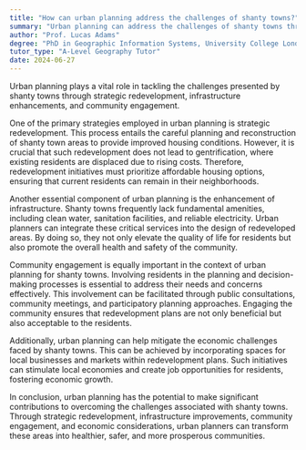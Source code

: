 ```yaml
---
title: "How can urban planning address the challenges of shanty towns?"
summary: "Urban planning can address the challenges of shanty towns through strategic redevelopment, infrastructure improvement, and community engagement."
author: "Prof. Lucas Adams"
degree: "PhD in Geographic Information Systems, University College London"
tutor_type: "A-Level Geography Tutor"
date: 2024-06-27
---
```


Urban planning plays a vital role in tackling the challenges presented by shanty towns through strategic redevelopment, infrastructure enhancements, and community engagement.

One of the primary strategies employed in urban planning is strategic redevelopment. This process entails the careful planning and reconstruction of shanty town areas to provide improved housing conditions. However, it is crucial that such redevelopment does not lead to gentrification, where existing residents are displaced due to rising costs. Therefore, redevelopment initiatives must prioritize affordable housing options, ensuring that current residents can remain in their neighborhoods.

Another essential component of urban planning is the enhancement of infrastructure. Shanty towns frequently lack fundamental amenities, including clean water, sanitation facilities, and reliable electricity. Urban planners can integrate these critical services into the design of redeveloped areas. By doing so, they not only elevate the quality of life for residents but also promote the overall health and safety of the community.

Community engagement is equally important in the context of urban planning for shanty towns. Involving residents in the planning and decision-making processes is essential to address their needs and concerns effectively. This involvement can be facilitated through public consultations, community meetings, and participatory planning approaches. Engaging the community ensures that redevelopment plans are not only beneficial but also acceptable to the residents.

Additionally, urban planning can help mitigate the economic challenges faced by shanty towns. This can be achieved by incorporating spaces for local businesses and markets within redevelopment plans. Such initiatives can stimulate local economies and create job opportunities for residents, fostering economic growth.

In conclusion, urban planning has the potential to make significant contributions to overcoming the challenges associated with shanty towns. Through strategic redevelopment, infrastructure improvements, community engagement, and economic considerations, urban planners can transform these areas into healthier, safer, and more prosperous communities.
    